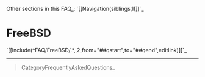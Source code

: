 Other sections in this FAQ\_: \`[[Navigation(siblings,1)]]\`\_

FreeBSD
=======

\`[[Include(\^FAQ/FreeBSD/.\*,,2,from="\#\#qstart",to="\#\#qend",editlink)]]\`\_

* * * * *

> CategoryFrequentlyAskedQuestions\_
